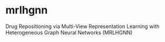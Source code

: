 # mrlhgnn
Drug Repositioning via Multi-View Representation Learning with Heterogeneous Graph Neural Networks (MRLHGNN)
